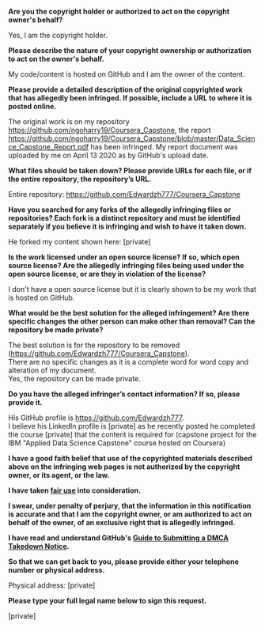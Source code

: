 **Are you the copyright holder or authorized to act on the copyright owner's behalf?**

Yes, I am the copyright holder.

**Please describe the nature of your copyright ownership or authorization to act on the owner's behalf.**

My code/content is hosted on GitHub and I am the owner of the content.

**Please provide a detailed description of the original copyrighted work that has allegedly been infringed. If possible, include a URL to where it is posted online.**

The original work is on my repository https://github.com/ngoharry19/Coursera_Capstone, the report https://github.com/ngoharry19/Coursera_Capstone/blob/master/Data_Science_Capstone_Report.pdf has been infringed. My report document was uploaded by me on April 13 2020 as by GitHub's upload date.

**What files should be taken down? Please provide URLs for each file, or if the entire repository, the repository’s URL.**

Entire repository: https://github.com/Edwardzh777/Coursera_Capstone

**Have you searched for any forks of the allegedly infringing files or repositories? Each fork is a distinct repository and must be identified separately if you believe it is infringing and wish to have it taken down.**

He forked my content shown here: [private]

**Is the work licensed under an open source license? If so, which open source license? Are the allegedly infringing files being used under the open source license, or are they in violation of the license?**

I don't have a open source license but it is clearly shown to be my work that is hosted on GitHub.

**What would be the best solution for the alleged infringement? Are there specific changes the other person can make other than removal? Can the repository be made private?**

The best solution is for the repository to be removed (https://github.com/Edwardzh777/Coursera_Capstone).  
There are no specific changes as it is a complete word for word copy and alteration of my document.  
Yes, the repository can be made private.

**Do you have the alleged infringer’s contact information? If so, please provide it.**

His GitHub profile is https://github.com/Edwardzh777.  
I believe his LinkedIn profile is [private] as he recently posted he completed the course [private] that the content is required for (capstone project for the IBM "Applied Data Science Capstone" course hosted on Coursera)

**I have a good faith belief that use of the copyrighted materials described above on the infringing web pages is not authorized by the copyright owner, or its agent, or the law.**

**I have taken <a href="https://www.lumendatabase.org/topics/22">fair use</a> into consideration.**

**I swear, under penalty of perjury, that the information in this notification is accurate and that I am the copyright owner, or am authorized to act on behalf of the owner, of an exclusive right that is allegedly infringed.**

**I have read and understand GitHub's <a href="https://docs.github.com/articles/guide-to-submitting-a-dmca-takedown-notice/">Guide to Submitting a DMCA Takedown Notice</a>.**

**So that we can get back to you, please provide either your telephone number or physical address.**

Physical address: [private]

**Please type your full legal name below to sign this request.**

[private]
